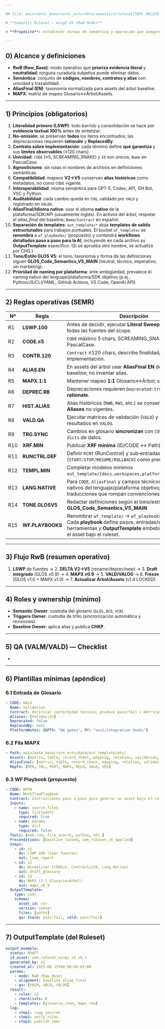 ```yaml
---

## file: main/data\_base/core\_actv/data/semantics/ruleset/SEM\_RULESET\_AINGZ\_V5\_v0\_1.md code: SEMR name: SemanticRulesetAingZV5 version: v0.1 date: 2025-08-15 owner: AingZ\_Platform · RwB status: draft xrf: baseline\_id: BL-2025-08-15-ARB+AST-v1.3 depends\_on: - glos\_code\_semantics\_v\_5\_main.md - rw\_b\_glosario\_code\_v\_2\_20250729.md - rw\_b\_diccionario\_code\_triggers\_v\_2\_20250729.md - readme\_core\_kns\_glossary\_rw\_b\_v\_3\_2.md - readme\_core\_data\_dicts\_rw\_b\_v\_3\_2.md triggers: [TRG\_CONSOLIDATE\_TL, TRG\_AUDIT\_TL] chg: CHG#sem\_ruleset\_v5 chk: CHK#sem\_ruleset\_v5 notes: "Reglas de semántica unificadas. Integra el espíritu **RwB (Raw\_Base)**: literalidad, no-omisión, enfoque genérico/universal."

# **Semantic Ruleset — AingZ V5 (RwB Mode)**

> **Propósito**: establecer normas de semántica y operación que aseguren **literalidad** (LSWP), **no omisión de información** por criterios subjetivos, y un **enfoque genérico/universal** del trabajo. Las reglas son **agnósticas de rutas** y se alinean al **Baseline Árbol/Assets v1.3** para los *alias\_final*.

---
```


## 0) Alcance y definiciones

- **RwB (Raw\_Base)**: modo operativo que **prioriza evidencia literal** y **neutralidad**; ninguna curaduría subjetiva puede eliminar datos.
- **Semántica**: conjunto de **códigos, nombres, contratos y alias** con unicidad y trazabilidad.
- **AliasFinal (EN)**: taxonomía normalizada para assets del árbol baseline.
- **MAPX**: matriz de mapeo Glosario↔Árbol/Assets.

---

## 1) Principios (obligatorios)

1. **Literalidad primero (LSWP)**: todo barrido y consolidación se hace por **evidencia textual 100%** antes de sintetizar.
2. **No‑omisión**: se preservan **todos** los ítems encontrados; las deprecaciones requieren **rationale** y **ReplacedBy**.
3. **Contrato sobre implementación**: cada término define **qué garantiza** y sus **límites observables** (≤120 chars).
4. **Unicidad**: `CODE` (≤5, SCREAMING\_SNAKE) y `ID` son únicos; `Name` en PascalCase.
5. **Agnosticismo**: sin rutas ni nombres de archivos en definiciones semánticas.
6. **Compatibilidad**: mapeos **V2→V5** conservan **alias históricos** como metadatos, no como `CODE` vigente.
7. **Interoperabilidad**: misma semántica para GPT‑5, Codex, API, GH Bot, VSC y Python.
8. **Auditabilidad**: cada cambio queda en `CHG`, validado por `VALD` y registrado en `VALOG`.
9. **AliasFinal/Idioma nativo**: usar el idioma **nativo** de la plataforma/SDK/API (usualmente inglés). En activos del árbol, respetar el *alias\_final* del baseline; `Name/Contract` en español.
10. **Separación de templates**: `out_template/*` aloja **templates de salida estructurados** para trabajos puntuales. El bucket `wf_template/` se **renombra** a `wf_playbooks/` (propuesto) y contendrá **workflows detallados paso a paso para la AI**, incluyendo en cada archivo su **OutputTemplate** específico. (Si se aprueba otro nombre, se actualiza por CHG.)
11. **Tono/Estilo GLOS V5**: el tono, taxonomía y forma de las definiciones siguen **GLOS\_Code\_Semantics\_V5\_MAIN** (neutral, técnico, imperativo; sin marketing).
12. **Prioridad de naming por plataforma**: ante ambigüedad, prevalece el naming nativo del lenguaje/plataforma/SDK objetivo (p.ej., Python/JS/CLI/YAML, GitHub Actions, VS Code, OpenAI API).

---

## 2) Reglas operativas (SEMR)

| Nº  | Regla            | Descripción                                                                                                                                                                                 | Evidencia/Artefactos         |
| --- | ---------------- | ------------------------------------------------------------------------------------------------------------------------------------------------------------------------------------------- | ---------------------------- |
| R1  | **LSWP.100**     | Antes de decidir, ejecutar **Literal Sweep 100%** sobre todas las fuentes del scope.                                                                                                        | LSWP.md, RPT                 |
| R2  | **CODE.≤5**      | `CODE` máximo 5 chars, SCREAMING\_SNAKE; `Name` en PascalCase.                                                                                                                              | VALM (nomenclatura)          |
| R3  | **CONTR.120**    | `Contract` ≤120 chars, describe finalidad/garantías, no implementación.                                                                                                                     | VALM (contratos)             |
| R4  | **ALIAS.EN**     | En assets del árbol usar **AliasFinal EN** definidos en baseline; no inventar alias.                                                                                                        | MAPX, Baseline               |
| R5  | **MAPX.1:1**     | Mantener mapeo **1:1** Glosario↔Árbol; sin órfanos.                                                                                                                                         | MAPX.csv                     |
| R6  | **DEPREC.RB**    | Deprecaciones requieren `Deprecated:true` + `ReplacedBy` + **rationale**.                                                                                                                   | CHG, DELTA V2→V5             |
| R7  | **HIST.ALIAS**   | Alias históricos (`RWB`, `RWS`, etc.) se conservan como **Aliases** no vigentes.                                                                                                            | GLOS/Main                    |
| R8  | **VALD.QA**      | Ejecutar matrices de validación (`VALD`) y registrar resultados en `VALOG`.                                                                                                                 | VALD.mtx, VALOG              |
| R9  | **TRG.SYNC**     | Cambios en glosario **sincronizan** con `CODE_TRIGGERS` y `dicts` de datos.                                                                                                                 | Dicts/Triggers               |
| R10 | **XRF.MIN**      | Publicar **XRF mínima** (ID/CODE ↔ Path) para QMS.                                                                                                                                          | main/log/qms/XRF.mtx         |
| R11 | **RUNCTRL.DEF**  | Definir `RCNT` (RunControl) y sub‑entradas (`START/STOP/RESUME/ROLLBACK`) como prereq de pipeline.                                                                                          | guides/run\_control          |
| R12 | **TEMPL.MIN**    | Completar modelos mínimos `out_template/{docs,workspaces,platform_arch,ai_tools}`.                                                                                                          | out\_template/\*             |
| R13 | **LANG.NATIVE**  | Para `CODE`, `AliasFinal` y campos técnicos, usar términos nativos del lenguaje/plataforma objetivo; evitar traducciones que rompan convenciones.                                           | GLOS\_V5\_MAIN, SDK/API docs |
| R14 | **TONE.GLOSV5**  | Redactar definiciones según el tono/estructura de **GLOS\_Code\_Semantics\_V5\_MAIN**.                                                                                                      | GLOS\_V5\_MAIN               |
| R15 | **WF.PLAYBOOKS** | Renombrar `wf_template/` → `wf_playbooks/` (propuesto). Cada **playbook** define pasos, entradas/salidas, herramientas y **OutputTemplate** embebido para generar el asset bajo el ruleset. | wf\_playbooks/\*             |

---

## 3) Flujo RwB (resumen operativo)

1. **LSWP** de fuentes → 2. **DELTA V2→V5** (rename/deprec/new) → 3. **Draft integrado** (GLOS v0.9) → 4. **MAPX v0.9** → 5. **VALD/VALOG** → 6. **Freeze** (GLOS v1.0 + MAPX v1.0) → 7. **Actualizar Árbol/Assets** (v1.4 LOCKED).

---

## 4) Roles y ownership (mínimo)

- **Semantic Owner**: custodia del glosario (`GLOS`, `DCD`, `VCB`).
- **Triggers Owner**: custodia de `DTRG` (sincronización automática y revisiones).
- **Baseline Owner**: aplica alias y publica **CHKP**.

---

## 5) QA (VALM/VALD) — Checklist

-

---

## 6) Plantillas mínimas (apéndice)

### 6.1 Entrada de Glosario

```yaml
- CODE: VALD
  Name: Validation
  Contract: Verificar conformidad técnica; produce pass/fail + métricas.
  Aliases: [Validacion]
  Deprecated: false
  ReplacedBy: null
  PlatformNotes: {GPT5: "QA gates", PY: "unit/integration hooks"}
```

### 6.2 Fila MAPX

```yaml
- Path: main/data_base/core_actv/data/out_template/mtx/
  Assets: [matrix, table, record_sheet, mapping, relation, validation, comparison]
  AliasFinal: [matrix, table, record_sheet, mapping, relation, validation, comparison]
  MapTo: [MTR, TBL, RSHT, MAPX, RELN, VALD, VRS]
```

### 6.3 WF Playbook (propuesto)

```yaml
- CODE: WFPB
  Name: WorkflowPlaybook
  Contract: Instrucciones paso a paso para generar un asset bajo el ruleset; incluye OutputTemplate embebido.
  Inputs:
    - name: source_files
      type: list[path]
      required: true
    - name: params
      type: dict
      required: false
  Tools: [web.run, file_search, python, etc.]
  Preconditions: [baseline_locked, sem_ruleset_v5_applied]
  Steps:
    - id: s1
      do: LSWP.100 (leer fuentes)
      out: lswp_report
    - id: s2
      do: Normalizar (CODE≤5, Contract≤120, Lang.Native)
      out: draft_glossary
    - id: s3
      do: MAPX (1:1 Glosario↔Árbol)
      out: mapx_v0_9
  OutputTemplate:
    type: yaml
    schema:
      asset_id: str
      version: semver
      files: [paths]
      qa: {valm: pass|fail, vald: pass|fail}
```

---

## 7) OutputTemplate (del Ruleset)

```yaml
output_example:
  status: DRAFT
  id_asset: sem_ruleset_aingz_v5_v0_1
  generated_by: ai
  created_at: 2025-08-15T00:00:00-03:00
  params:
    - mode: RwB (Raw_Base)
    - alignment: baseline_alias_final
    - qa: [VALM, VALD, VALOG]
  result:
    - rules: 12
    - checklists: 8
    - templates: [glosario_item, mapx_row]
  log:
    - step1: lswp_sources
    - step2: unify_rules
    - step3: publish_semr
```

